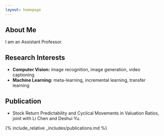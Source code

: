 ```yaml
---
layout: homepage
---
```


## About Me

I am an Assistant Professor.

## Research Interests

- **Computer Vision:** image recognition, image generation, video captioning
- **Machine Learning:** meta-learning, incremental learning, transfer learning

## Publication

- Stock Return Predictability and Cyclical Movements in Valuation Ratios, joint with Li Chen and Deshui Yu.


{% include_relative _includes/publications.md %}

